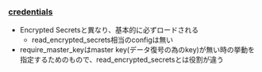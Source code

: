 ### [credentials](https://github.com/rails/rails/pull/30067)

* Encrypted Secretsと異なり、基本的に必ずロードされる
  * read_encrypted_secrets相当のconfigは無い
* require_master_keyはmaster key(データ復号の為のkey)が無い時の挙動を指定するためのもので、read_encrypted_secretsとは役割が違う
